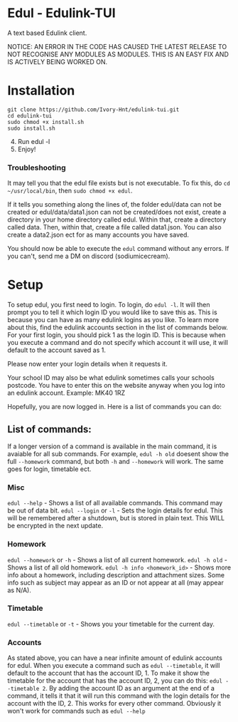 # Edul - Edulink-TUI 
A text based Edulink client.

NOTICE:
AN ERROR IN THE CODE HAS CAUSED THE LATEST RELEASE TO NOT RECOGNISE ANY MODULES AS MODULES. THIS IS AN EASY FIX AND IS ACTIVELY BEING WORKED ON.

# Installation

```
git clone https://github.com/Ivory-Hnt/edulink-tui.git
cd edulink-tui
sudo chmod +x install.sh
sudo install.sh
```

4. Run edul -l
5. Enjoy!

### Troubleshooting

It may tell you that the edul file exists but is not executable. To fix this, do `cd ~/usr/local/bin`, then `sudo chmod +x edul`.

If it tells you something along the lines of, the folder edul/data can not be created or edul/data/data1.json can not be created/does not exist, create a directory in your home directory called edul. Within that, create a directory called data. Then, within that, create a file called data1.json. You can also create a data2.json ect for as many accounts you have saved.

You should now be able to execute the `edul` command without any errors. If you can't, send me a DM on discord (sodiumicecream).

# Setup

To setup edul, you first need to login. To login, do `edul -l`. It will then prompt you to tell it which login ID you would like to save this as. This is because you can have as many edulink logins as you like. To learn more about this, find the edulink accounts section in the list of commands below.
For your first login, you should pick 1 as the login ID. This is because when you execute a command and do not specify which account it will use, it will default to the account saved as 1. 

Please now enter your login details when it requests it.

Your school ID may also be what edulink sometimes calls your schools postcode. You have to enter this on the website anyway when you log into an edulink account. Example: MK40 1RZ

Hopefully, you are now logged in. Here is a list of commands you can do:


## List of commands:

If a longer version of a command is available in the main command, it is avaiable for all sub commands. For example, `edul -h old` doesent show the full `--homework` command, but both `-h` and `--homework` will work. The same goes for login, timetable ect.

### Misc

`edul --help` -  Shows a list of all available commands. This command may be out of data bit.
`edul --login` or `-l`  -  Sets the login details for edul. This will be remembered after a shutdown, but is stored in plain text. This WILL be encrypted in the next update.

### Homework

`edul --homework` or `-h`  -  Shows a list of all current homework.
`edul -h old`  -  Shows a list of all old homework.
`edul -h info <homework_id>`  -  Shows more info about a homework, including description and attachment sizes. Some info such as subject may appear as an ID or not appear at all (may appear as N/A).

### Timetable

`edul --timetable` or `-t`  -  Shows you your timetable for the current day.

### Accounts

As stated above, you can have a near infinite amount of edulink accounts for edul. When you execute a command such as `edul --timetable`, it will default to the account that has the account ID, 1. To make it show the timetable for the account that has the account ID, 2, you can do this: `edul --timetable 2`. By adding the account ID as an argument at the end of a command, it tells it that it will run this command with the login details for the account with the ID, 2. This works for every other command. Obviously it won't work for commands such as `edul --help`


